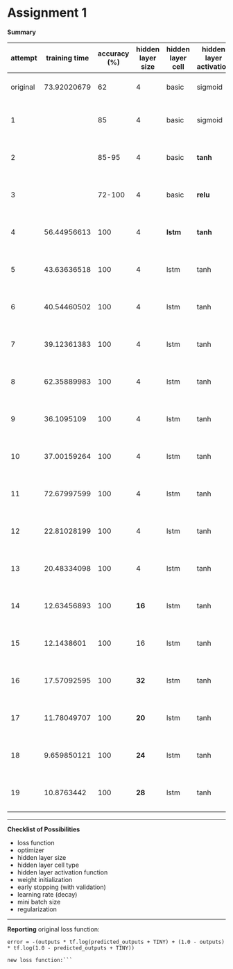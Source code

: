 # Assignment 1

**Summary**

| attempt  | training time | accuracy (%) | hidden layer size | hidden layer cell | hidden layer activation | weight init          | early stopping  | learning rate                                                                            | mini batch size   | training size | valid size | remarks                     |
|----------|---------------|--------------|---------------------|---------------------|---------------------------|----------------------|-----------------|------------------------------------------------------------------------------------------|-------------------|---------------|------------|-----------------------------|
| original | 73.92020679   | 62           | 4                   | basic               | sigmoid                   | random uniform       | N/A             | 0.01                                                                                     | 1 (no mini batch) | 4000          | 0          |                             |
| 1        |               | 85           | 4                   | basic               | sigmoid                   | **xavier initlaization** | **valid error < 1** | 0.01                                                                                     | **256**               | **3000**          | **1000**       | **fixed bug: input to network** |
| 2        |               | 85-95        | 4                   | basic               | **tanh**                      | xavier initlaization | valid error < 1 | 0.01                                                                                     | 256               | 3000          | 1000       | fixed bug: input to network |
| 3        |               | 72-100       | 4                   | basic               | **relu**                      | **he initialization**    | valid error < 1 | 0.01                                                                                     | 256               | 3000          | 1000       | fixed bug: input to network |
| 4        | 56.44956613   | 100          | 4                   | **lstm**                | **tanh**                      | **xavier initlaization** | valid error < 1 | 0.01                                                                                     | **16**                | 3000          | 1000       | fixed bug: input to network |
| 5        | 43.63636518   | 100          | 4                   | lstm                | tanh                      | xavier initlaization | valid error < 1 | 0.01                                                                                     | **32**                | 3000          | 1000       | fixed bug: input to network |
| 6        | 40.54460502   | 100          | 4                   | lstm                | tanh                      | xavier initlaization | valid error < 1 | 0.01                                                                                     | **64**                | 3000          | 1000       | fixed bug: input to network |
| 7        | 39.12361383   | 100          | 4                   | lstm                | tanh                      | xavier initlaization | valid error < 1 | 0.01                                                                                     | **128**               | 3000          | 1000       | fixed bug: input to network |
| 8        | 62.35889983   | 100          | 4                   | lstm                | tanh                      | xavier initlaization | valid error < 1 | 0.01                                                                                     | **256**               | 3000          | 1000       | fixed bug: input to network |
| 9        | 36.1095109    | 100          | 4                   | lstm                | tanh                      | xavier initlaization | valid error < 1 | **0.02**                                                                                     | 256               | 3000          | 1000       | fixed bug: input to network |
| 10       | 37.00159264   | 100          | 4                   | lstm                | tanh                      | xavier initlaization | valid error < 1 | 0.02                                                                                     | **500**               | 3000          | 1000       | fixed bug: input to network |
| 11       | 72.67997599   | 100          | 4                   | lstm                | tanh                      | xavier initlaization | valid error < 1 | **0.04**                                                                                     | 500               | 3000          | 1000       | fixed bug: input to network |
| 12       | 22.81028199   | 100          | 4                   | lstm                | tanh                      | xavier initlaization | valid error < 1 | **decayed_lr = tf.train.exponential_decay(0.04, global_step, 100000, 0.99, staircase=True)** | 500               | 3000          | 1000       | fixed bug: input to network |
| 13       | 20.48334098   | 100          | 4                   | lstm                | tanh                      | xavier initlaization | valid error < 1 | **decayed_lr = tf.train.exponential_decay(0.06, global_step, 100000, 0.99, staircase=True)** | 500               | 3000          | 1000       | fixed bug: input to network |
| 14       | 12.63456893   | 100          | **16**                  | lstm                | tanh                      | xavier initlaization | valid error < 1 | **decayed_lr = tf.train.exponential_decay(0.05, global_step, 100000, 0.99, staircase=True)** | 500               | 3000          | 1000       | fixed bug: input to network |
| 15       | 12.1438601    | 100          | 16                  | lstm                | tanh                      | xavier initlaization | valid error < 1 | **decayed_lr = tf.train.exponential_decay(0.06, global_step, 100000, 0.99, staircase=True)** | 500               | 3000          | 1000       | fixed bug: input to network |
| 16       | 17.57092595   | 100          | **32**                  | lstm                | tanh                      | xavier initlaization | valid error < 1 | decayed_lr = tf.train.exponential_decay(0.06, global_step, 100000, 0.99, staircase=True) | 500               | 3000          | 1000       | fixed bug: input to network |
| 17       | 11.78049707   | 100          | **20**                  | lstm                | tanh                      | xavier initlaization | valid error < 1 | decayed_lr = tf.train.exponential_decay(0.06, global_step, 100000, 0.99, staircase=True) | 500               | 3000          | 1000       | fixed bug: input to network |
| 18       | 9.659850121   | 100          | **24**                  | lstm                | tanh                      | xavier initlaization | valid error < 1 | decayed_lr = tf.train.exponential_decay(0.06, global_step, 100000, 0.99, staircase=True) | 500               | 3000          | 1000       | fixed bug: input to network |
| 19       | 10.8763442    | 100          | **28**                  | lstm                | tanh                      | xavier initlaization | valid error < 1 | decayed_lr = tf.train.exponential_decay(0.06, global_step, 100000, 0.99, staircase=True) | 500               | 3000          | 1000       | fixed bug: input to network |

---
**Checklist of Possibilities**

* loss function
* optimizer
* hidden layer size
* hidden layer cell type
* hidden layer activation function
* weight initialization
* early stopping (with validation)
* learning rate (decay)
* mini batch size
* regularization

---
**Reporting**
original loss function:

```error = -(outputs * tf.log(predicted_outputs + TINY) + (1.0 - outputs) * tf.log(1.0 - predicted_outputs + TINY))```

```TINY          = 1e-6    # to avoid NaNs in logs
new loss function:```
